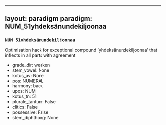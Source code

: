 
---
layout: paradigm
paradigm: NUM_51yhdeksänundekiljoonaa
---
### ` NUM_51yhdeksänundekiljoonaa `

Optimisation hack for exceptional compound ’yhdeksänundekiljoonaa’ that inflects in all parts with agreement
* grade_dir: weaken
* stem_vowel: None
* kotus_av: None
* pos: NUMERAL
* harmony: back
* upos: NUM
* kotus_tn: 51
* plurale_tantum: False
* clitics: False
* possessive: False
* stem_diphthong: None
